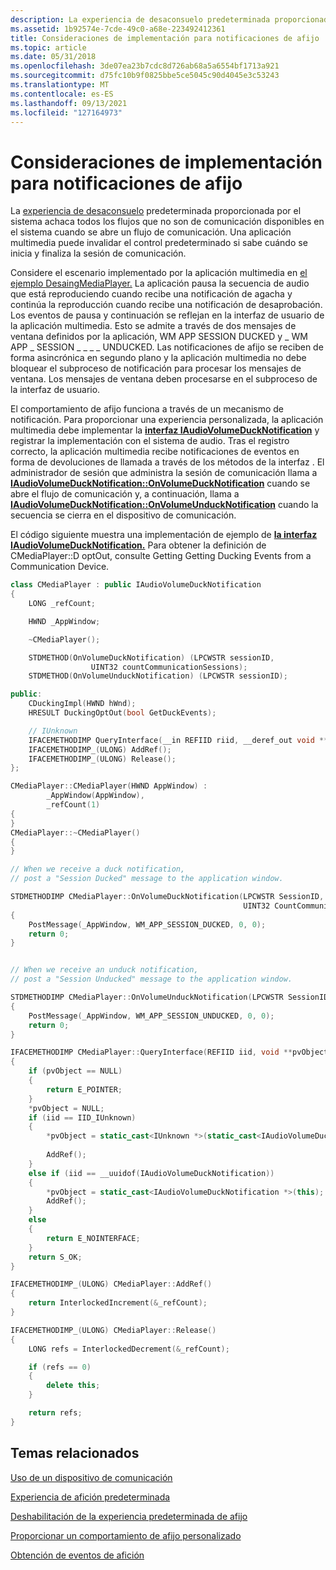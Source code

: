 ```yaml
---
description: La experiencia de desaconsuelo predeterminada proporcionada por el sistema achaca todos los flujos que no son de comunicación disponibles en el sistema cuando se abre un flujo de comunicación.
ms.assetid: 1b92574e-7cde-49c0-a68e-223492412361
title: Consideraciones de implementación para notificaciones de afijo
ms.topic: article
ms.date: 05/31/2018
ms.openlocfilehash: 3de07ea23b7cdc8d726ab68a5a6554bf1713a921
ms.sourcegitcommit: d75fc10b9f0825bbe5ce5045c90d4045e3c53243
ms.translationtype: MT
ms.contentlocale: es-ES
ms.lasthandoff: 09/13/2021
ms.locfileid: "127164973"
---
```

# <a name="implementation-considerations-for-ducking-notifications"></a>Consideraciones de implementación para notificaciones de afijo

La [experiencia de desaconsuelo](stream-attenuation.md) predeterminada proporcionada por el sistema achaca todos los flujos que no son de comunicación disponibles en el sistema cuando se abre un flujo de comunicación. Una aplicación multimedia puede invalidar el control predeterminado si sabe cuándo se inicia y finaliza la sesión de comunicación.

Considere el escenario implementado por la aplicación multimedia en [el ejemplo DesaingMediaPlayer.](duckingmediaplayer.md) La aplicación pausa la secuencia de audio que está reproduciendo cuando recibe una notificación de agacha y continúa la reproducción cuando recibe una notificación de desaprobación. Los eventos de pausa y continuación se reflejan en la interfaz de usuario de la aplicación multimedia. Esto se admite a través de dos mensajes de ventana definidos por la aplicación, WM APP SESSION DUCKED y \_ WM APP \_ SESSION \_ \_ \_ \_ UNDUCKED. Las notificaciones de afijo se reciben de forma asincrónica en segundo plano y la aplicación multimedia no debe bloquear el subproceso de notificación para procesar los mensajes de ventana. Los mensajes de ventana deben procesarse en el subproceso de la interfaz de usuario.

El comportamiento de afijo funciona a través de un mecanismo de notificación. Para proporcionar una experiencia personalizada, la aplicación multimedia debe implementar la [**interfaz IAudioVolumeDuckNotification**](/windows/desktop/api/AudioPolicy/nn-audiopolicy-iaudiovolumeducknotification) y registrar la implementación con el sistema de audio. Tras el registro correcto, la aplicación multimedia recibe notificaciones de eventos en forma de devoluciones de llamada a través de los métodos de la interfaz . El administrador de sesión que administra la sesión de comunicación llama a [**IAudioVolumeDuckNotification::OnVolumeDuckNotification**](/windows/desktop/api/AudioPolicy/nf-audiopolicy-iaudiovolumeducknotification-onvolumeducknotification) cuando se abre el flujo de comunicación y, a continuación, llama a [**IAudioVolumeDuckNotification::OnVolumeUnduckNotification**](/windows/desktop/api/AudioPolicy/nf-audiopolicy-iaudiovolumeducknotification-onvolumeunducknotification) cuando la secuencia se cierra en el dispositivo de comunicación.

El código siguiente muestra una implementación de ejemplo de [**la interfaz IAudioVolumeDuckNotification.**](/windows/desktop/api/AudioPolicy/nn-audiopolicy-iaudiovolumeducknotification) Para obtener la definición de CMediaPlayer::D optOut, consulte Getting Getting Ducking Events from a Communication Device.


```C++
class CMediaPlayer : public IAudioVolumeDuckNotification
{
    LONG _refCount;

    HWND _AppWindow;

    ~CMediaPlayer();

    STDMETHOD(OnVolumeDuckNotification) (LPCWSTR sessionID, 
                  UINT32 countCommunicationSessions);
    STDMETHOD(OnVolumeUnduckNotification) (LPCWSTR sessionID);

public:
    CDuckingImpl(HWND hWnd);
    HRESULT DuckingOptOut(bool GetDuckEvents);

    // IUnknown
    IFACEMETHODIMP QueryInterface(__in REFIID riid, __deref_out void **ppv);
    IFACEMETHODIMP_(ULONG) AddRef();
    IFACEMETHODIMP_(ULONG) Release();
};

CMediaPlayer::CMediaPlayer(HWND AppWindow) :
        _AppWindow(AppWindow),
        _refCount(1)
{
}
CMediaPlayer::~CMediaPlayer()
{
}

// When we receive a duck notification, 
// post a "Session Ducked" message to the application window.

STDMETHODIMP CMediaPlayer::OnVolumeDuckNotification(LPCWSTR SessionID, 
                                                    UINT32 CountCommunicationsSessions)
{
    PostMessage(_AppWindow, WM_APP_SESSION_DUCKED, 0, 0);
    return 0;
}


// When we receive an unduck notification, 
// post a "Session Unducked" message to the application window.

STDMETHODIMP CMediaPlayer::OnVolumeUnduckNotification(LPCWSTR SessionID)
{
    PostMessage(_AppWindow, WM_APP_SESSION_UNDUCKED, 0, 0);
    return 0;
}

IFACEMETHODIMP CMediaPlayer::QueryInterface(REFIID iid, void **pvObject)
{
    if (pvObject == NULL)
    {
        return E_POINTER;
    }
    *pvObject = NULL;
    if (iid == IID_IUnknown)
    {
        *pvObject = static_cast<IUnknown *>(static_cast<IAudioVolumeDuckNotification *>
                                                                              (this));
        AddRef();
    }
    else if (iid == __uuidof(IAudioVolumeDuckNotification))
    {
        *pvObject = static_cast<IAudioVolumeDuckNotification *>(this);
        AddRef();
    }
    else
    {
        return E_NOINTERFACE;
    }
    return S_OK;
}

IFACEMETHODIMP_(ULONG) CMediaPlayer::AddRef()
{
    return InterlockedIncrement(&_refCount);
}

IFACEMETHODIMP_(ULONG) CMediaPlayer::Release()
{
    LONG refs = InterlockedDecrement(&_refCount);

    if (refs == 0)
    {
        delete this; 
    }

    return refs;   
}
```



## <a name="related-topics"></a>Temas relacionados

<dl> <dt>

[Uso de un dispositivo de comunicación](using-the-communication-device.md)
</dt> <dt>

[Experiencia de afición predeterminada](stream-attenuation.md)
</dt> <dt>

[Deshabilitación de la experiencia predeterminada de afijo](disabling-the-ducking-experience.md)
</dt> <dt>

[Proporcionar un comportamiento de afijo personalizado](providing-a-custom-ducking-experience.md)
</dt> <dt>

[Obtención de eventos de afición](getting-ducking-events-from-a-communication-device.md)
</dt> </dl>

 

 



